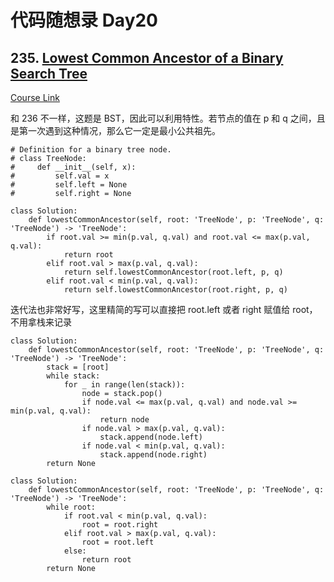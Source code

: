# 代码随想录 Day20

## 235. [Lowest Common Ancestor of a Binary Search Tree](https://leetcode.com/problems/lowest-common-ancestor-of-a-binary-search-tree/)

[Course Link](https://programmercarl.com/0235.%E4%BA%8C%E5%8F%89%E6%90%9C%E7%B4%A2%E6%A0%91%E7%9A%84%E6%9C%80%E8%BF%91%E5%85%AC%E5%85%B1%E7%A5%96%E5%85%88.html)

和 236 不一样，这题是 BST，因此可以利用特性。若节点的值在 p 和 q 之间，且是第一次遇到这种情况，那么它一定是最小公共祖先。

```
# Definition for a binary tree node.
# class TreeNode:
#     def __init__(self, x):
#         self.val = x
#         self.left = None
#         self.right = None

class Solution:
    def lowestCommonAncestor(self, root: 'TreeNode', p: 'TreeNode', q: 'TreeNode') -> 'TreeNode':
        if root.val >= min(p.val, q.val) and root.val <= max(p.val, q.val):
            return root
        elif root.val > max(p.val, q.val):
            return self.lowestCommonAncestor(root.left, p, q)
        elif root.val < min(p.val, q.val):
            return self.lowestCommonAncestor(root.right, p, q)
```

迭代法也非常好写，这里精简的写可以直接把 root.left 或者 right 赋值给 root，不用拿栈来记录

```
class Solution:
    def lowestCommonAncestor(self, root: 'TreeNode', p: 'TreeNode', q: 'TreeNode') -> 'TreeNode':
        stack = [root]
        while stack:
            for _ in range(len(stack)):
                node = stack.pop()
                if node.val <= max(p.val, q.val) and node.val >= min(p.val, q.val):
                    return node
                if node.val > max(p.val, q.val):
                    stack.append(node.left)
                if node.val < min(p.val, q.val):
                    stack.append(node.right)
        return None
```

```
class Solution:
    def lowestCommonAncestor(self, root: 'TreeNode', p: 'TreeNode', q: 'TreeNode') -> 'TreeNode':
        while root:
            if root.val < min(p.val, q.val):
                root = root.right
            elif root.val > max(p.val, q.val):
                root = root.left
            else:
                return root
        return None
```
